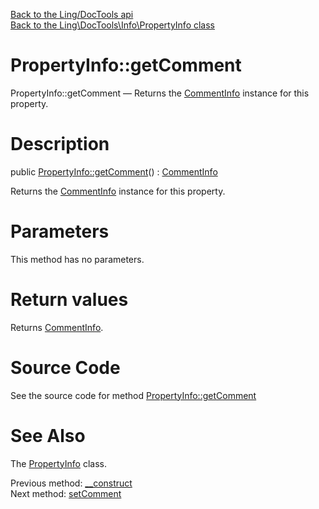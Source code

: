 [Back to the Ling/DocTools api](https://github.com/lingtalfi/DocTools/blob/master/doc/api/Ling/DocTools.md)<br>
[Back to the Ling\DocTools\Info\PropertyInfo class](https://github.com/lingtalfi/DocTools/blob/master/doc/api/Ling/DocTools/Info/PropertyInfo.md)


PropertyInfo::getComment
================



PropertyInfo::getComment — Returns the [CommentInfo](https://github.com/lingtalfi/DocTools/blob/master/doc/api/Ling/DocTools/Info/CommentInfo.md) instance for this property.




Description
================


public [PropertyInfo::getComment](https://github.com/lingtalfi/DocTools/blob/master/doc/api/Ling/DocTools/Info/PropertyInfo/getComment.md)() : [CommentInfo](https://github.com/lingtalfi/DocTools/blob/master/doc/api/Ling/DocTools/Info/CommentInfo.md)




Returns the [CommentInfo](https://github.com/lingtalfi/DocTools/blob/master/doc/api/Ling/DocTools/Info/CommentInfo.md) instance for this property.




Parameters
================

This method has no parameters.


Return values
================

Returns [CommentInfo](https://github.com/lingtalfi/DocTools/blob/master/doc/api/Ling/DocTools/Info/CommentInfo.md).








Source Code
===========
See the source code for method [PropertyInfo::getComment](/blob/master/Info/PropertyInfo.php#L80-L83)


See Also
================

The [PropertyInfo](https://github.com/lingtalfi/DocTools/blob/master/doc/api/Ling/DocTools/Info/PropertyInfo.md) class.

Previous method: [__construct](https://github.com/lingtalfi/DocTools/blob/master/doc/api/Ling/DocTools/Info/PropertyInfo/__construct.md)<br>Next method: [setComment](https://github.com/lingtalfi/DocTools/blob/master/doc/api/Ling/DocTools/Info/PropertyInfo/setComment.md)<br>

